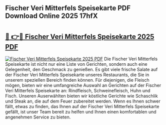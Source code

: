 ## Fischer Veri Mitterfels Speisekarte PDF Download Online 2025 17hfX

# <h2><a href="http://gc6eb97.nevu.top/?p=Fischer+Veri+Mitterfels+Speisekarte">🔗 👉🔴 Fischer Veri Mitterfels Speisekarte 2025 PDF</a></h2>

[![Fischer Veri Mitterfels Speisekarte 2025 PDF](https://i.imgur.com/dBaPXMq.png)](http://gc6eb97.nevu.top/?p=Fischer+Veri+Mitterfels+Speisekarte)
Die Fischer Veri Mitterfels Speisekarte ist nicht nur eine Liste von Gerichten, sondern auch eine Gelegenheit, den Geschmack zu genießen. Es gibt viele frische Salate auf der Fischer Veri Mitterfels Speisekarte unseres Restaurants, die Sie in unserem speziellen Bereich finden können. Für diejenigen, die Fleisch mögen, bieten wir eine umfangreiche Auswahl an Gerichten auf der Fischer Veri Mitterfels Speisekarte an: Rindfleisch, Schweinefleisch, Huhn und Fisch. Unseren Auserwählten bieten wir köstliche Gerichte wie Schaschlik und Steak an, die auf dem Feuer zubereitet werden. Wenn es Ihnen schwer fällt, etwas zu finden, das Ihnen auf der Fischer Veri Mitterfels Speisekarte gefällt, ist unser Team bereit zu helfen und Ihnen einen komfortablen und angenehmen Service zu bieten.
